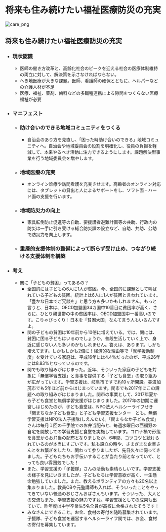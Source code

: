 # 将来も住み続けたい福祉医療防災の充実

![care_png](./../images/manifest_slides/care_v1.0.png)

## 将来も住み続けたい福祉医療防災の充実

- ### 現状認識
    - 医師の働き方改革と、高齢化社会のピークを迎える社会の医療体制維持の両立に対して、解決策を示さなければならない。
    - へき地医療が大きな課題。医師、看護師の確保とともに、ヘルパーなどの介護人材が不足
    - 医療、福祉、薬剤、歯科などの多職種連携による隙間をつくらない医療福祉が必要

- ### マニフェスト
    - ### 助け合いのできる地域コミュニティをつくる
        - 自治会のあり方を見直し、「困った時助け合いのできる」地域コミュニティへ。自治会や地域委員会の役割を明確化し、役員の負担を軽減して、本来やるべき活動に注力できるようにします。課題解決型事業を行う地域委員会を増やします。
    - ### 地域医療の充実
        - オンライン診療や訪問看護を充実させます。高齢者のオンライン対応には、タブレットの貸出と人によるサポートをし、ソフト面・ハード面の支援を行います。   
     - ### 地域防災力の向上
        - 家具転倒防止促進等の自助、要援護者避難計画等の共助、行政内の防災は一手に引き受ける総合防災課の設立など、自助、共助、公助で防災力を向上します。
    - ### 重層的支援体制の整備によって断らず受け止め、つながり続ける支援体制を構築

- ### 考え
    - 関に「子どもの貧困」ってあるの？
        - 全国的には子どもの6人に1人が貧困。今、全国的に課題として叫ばれている子どもの貧困。統計上は6人に1人が貧困と言われています。「豊かな日本でご冗談を」と思う方も多いかもしれません。もっと言うと、日本は、OECD加盟国34カ国中10番目に貧困率が高く、さらに、ひとり親世帯の中の貧困率は、OECD加盟国中一番高いのです。こりゃびっくり！日本を「貧困大国」なんて言う人もいるんですよ。
        - 関の子どもの貧困は10年前から10倍に増えている。では、関には、貧困に困る子どもはいるのでしょうか。普段生活していく上で、身近に感じない人も多いのかもしれません。答えは、あります。しかも増えてます。しかもしかも2倍に！経済的な理由等で「就学援助制度」を受けている家庭は、平成16年には4.4%だったのが、平成26年には8.83%となっているのです。
        - 関でも取り組みがはじまった。近年、そういった家庭の子どもを対象に「無償学習支援」と食事を提供する「子ども食堂」の取り組みが広がっています。学習支援は、岐阜市ですで約10ヶ所開設。美濃加茂市でも5年ほど前からはじまっています。関市でも2017年にこの課題への取り組みがはじまりました。関市の事業として、2017年夏から子ども食堂と無償学習支援がはじまりました。2017年の初期に運営しはじめたのが、子ども食堂は、NPO法人ヘルシーライフせき「関まちなか子ども食堂」と子ども学習支援センター　とも。無償学習支援はNPO法人子援隊(しえんたい)。「関まちなか子ども食堂」さんは毎月１回の千手院でのお弁当配布と、毎週水曜日の西福野の自宅を開放しての学習支援と食堂を実施しています。コロナ禍で形態を食堂からお弁当の配布となりましたが、6年間、コツコツと続けられているのが本当にすごいです。私も設立の時や、さまざまな企業さんとをお繋ぎをしたり、関わって参りましたが、先日久々に伺ってきました。子どもたちもお手伝いすることが当たり前となっていて、とっても良い雰囲気でした！
        - また、学習支援の「子援隊」さんの活動も素晴らしいです。学習支援の様子を見にいきましたが、子どもたちは学習意欲が高く、一生懸命勉強していました。また、教えるボランティアの方々も20名以上集まりました。教員OBや元塾講師も入れば、そういったことをやってきていない普通のおじさんおばさんもいます。そういった、大人との交流もまた、学習支援の魅力ですね。学習支援としての成果も出ていて、昨年度は中学卒業生5名全員が高校に合格されたそうです！
        - みなさんにできること。お金、食材の寄付を随時募集されています。子援隊、子ども食堂を運営するヘルシーライフ関では、お金、食材の寄付を募集しています。